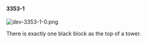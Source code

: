 #### 3353-1
![dev-3353-1-0.png](https://github.com/lil-lab/nlvr/raw/master/nlvr/dev/images/3/dev-3353-1-0.png "dev-3353-1-0.png")

There is exactly one black block as the top of a tower.